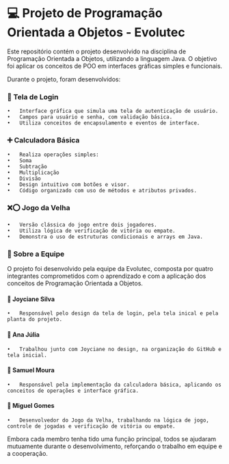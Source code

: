 # 💻 Projeto de Programação Orientada a Objetos - Evolutec

Este repositório contém o projeto desenvolvido na disciplina de Programação Orientada a Objetos, utilizando a linguagem Java. O objetivo foi aplicar os conceitos de POO em interfaces gráficas simples e funcionais.

Durante o projeto, foram desenvolvidos:

### 🔐 Tela de Login
	•	Interface gráfica que simula uma tela de autenticação de usuário.
	•	Campos para usuário e senha, com validação básica.
	•	Utiliza conceitos de encapsulamento e eventos de interface.

### ➕ Calculadora Básica
	•	Realiza operações simples:
	•	Soma
	•	Subtração
	•	Multiplicação
	•	Divisão
	•	Design intuitivo com botões e visor.
	•	Código organizado com uso de métodos e atributos privados.

### ❌⭕ Jogo da Velha
	•	Versão clássica do jogo entre dois jogadores.
	•	Utiliza lógica de verificação de vitória ou empate.
	•	Demonstra o uso de estruturas condicionais e arrays em Java.

### 👥 Sobre a Equipe

O projeto foi desenvolvido pela equipe da Evolutec, composta por quatro integrantes comprometidos com o aprendizado e com a aplicação dos conceitos de Programação Orientada a Objetos.

#### 👩 Joyciane Silva
	•	Responsável pelo design da tela de login, pela tela inical e pela planta do projeto.

#### 👩 Ana Júlia 
	•	Trabalhou junto com Joyciane no design, na organização do GitHub e tela inicial.

#### 👨 Samuel Moura
	•	Responsável pela implementação da calculadora básica, aplicando os conceitos de operações e interface gráfica.

#### 👨 Miguel Gomes
	•	Desenvolvedor do Jogo da Velha, trabalhando na lógica de jogo, controle de jogadas e verificação de vitória ou empate.

Embora cada membro tenha tido uma função principal, todos se ajudaram mutuamente durante o desenvolvimento, reforçando o trabalho em equipe e a cooperação.


